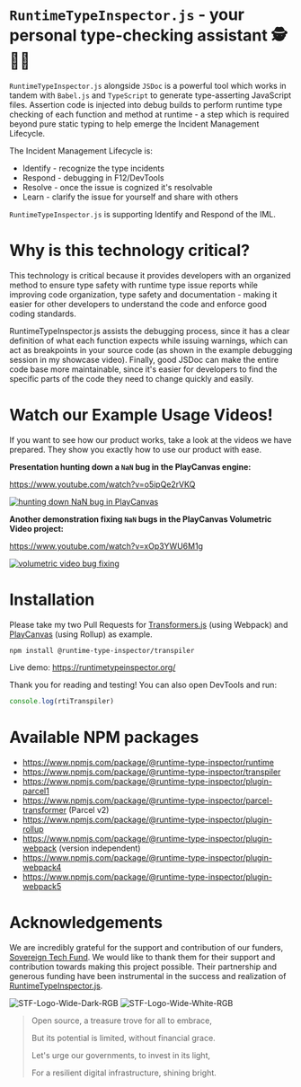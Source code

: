 # `RuntimeTypeInspector.js` - your personal type-checking assistant 🕵️🐞🐛

`RuntimeTypeInspector.js` alongside `JSDoc` is a powerful tool which works in tandem with `Babel.js` and `TypeScript` to generate type-asserting JavaScript files. Assertion code is injected into debug builds to perform runtime type checking of each function and method at runtime - a step which is required beyond pure static typing to help emerge the Incident Management Lifecycle.

The Incident Management Lifecycle is:
 - Identify - recognize the type incidents
 - Respond - debugging in F12/DevTools
 - Resolve - once the issue is cognized it's resolvable
 - Learn - clarify the issue for yourself and share with others

`RuntimeTypeInspector.js` is supporting Identify and Respond of the IML.

# Why is this technology critical?

This technology is critical because it provides developers with an organized method to ensure type safety with runtime type issue reports while improving code organization, type safety and documentation - making it easier for other developers to understand the code and enforce good coding standards.

RuntimeTypeInspector.js assists the debugging process, since it has a clear definition of what each function expects while issuing warnings, which can act as breakpoints in your source code (as shown in the example debugging session in my showcase video). Finally, good JSDoc can make the entire code base more maintainable, since it's easier for developers to find the specific parts of the code they need to change quickly and easily.

# Watch our Example Usage Videos!

If you want to see how our product works, take a look at the videos we have prepared. They show you exactly how to use our product with ease.

**Presentation hunting down a `NaN` bug in the PlayCanvas engine:**

https://www.youtube.com/watch?v=o5ipQe2rVKQ

[![hunting down NaN bug in PlayCanvas](https://img.youtube.com/vi/o5ipQe2rVKQ/0.jpg)](https://www.youtube.com/watch?v=o5ipQe2rVKQ)

**Another demonstration fixing `NaN` bugs in the PlayCanvas Volumetric Video project:**

https://www.youtube.com/watch?v=xOp3YWU6M1g

[![volumetric video bug fixing](https://img.youtube.com/vi/xOp3YWU6M1g/0.jpg)](https://www.youtube.com/watch?v=xOp3YWU6M1g)

# Installation

Please take my two Pull Requests for [Transformers.js](https://github.com/xenova/transformers.js/pull/409) (using Webpack) and [PlayCanvas](https://github.com/playcanvas/engine/pull/5817) (using Rollup) as example.

```
npm install @runtime-type-inspector/transpiler
```

Live demo: https://runtimetypeinspector.org/

Thank you for reading and testing! You can also open DevTools and run:

```js
console.log(rtiTranspiler)
```

# Available NPM packages

- https://www.npmjs.com/package/@runtime-type-inspector/runtime
- https://www.npmjs.com/package/@runtime-type-inspector/transpiler
- https://www.npmjs.com/package/@runtime-type-inspector/plugin-parcel1
- https://www.npmjs.com/package/@runtime-type-inspector/parcel-transformer (Parcel v2)
- https://www.npmjs.com/package/@runtime-type-inspector/plugin-rollup
- https://www.npmjs.com/package/@runtime-type-inspector/plugin-webpack (version independent)
- https://www.npmjs.com/package/@runtime-type-inspector/plugin-webpack4
- https://www.npmjs.com/package/@runtime-type-inspector/plugin-webpack5

# Acknowledgements

We are incredibly grateful for the support and contribution of our funders, [Sovereign Tech Fund](https://www.sovereigntechfund.de/). We would like to thank them for their support and contribution towards making this project possible. Their partnership and generous funding have been instrumental in the success and realization of [RuntimeTypeInspector.js](https://github.com/kungfooman/RuntimeTypeInspector.js).

![STF-Logo-Wide-Dark-RGB](https://github.com/kungfooman/RuntimeTypeInspector.js/assets/5236548/a5e5870c-2f93-4047-877f-21f823473a68)
![STF-Logo-Wide-White-RGB](https://github.com/kungfooman/RuntimeTypeInspector.js/assets/5236548/94e790d9-9fda-4c17-a811-0af370d708b8)

> Open source, a treasure trove for all to embrace,
> 
> But its potential is limited, without financial grace.
> 
> Let's urge our governments, to invest in its light,
> 
> For a resilient digital infrastructure, shining bright.
